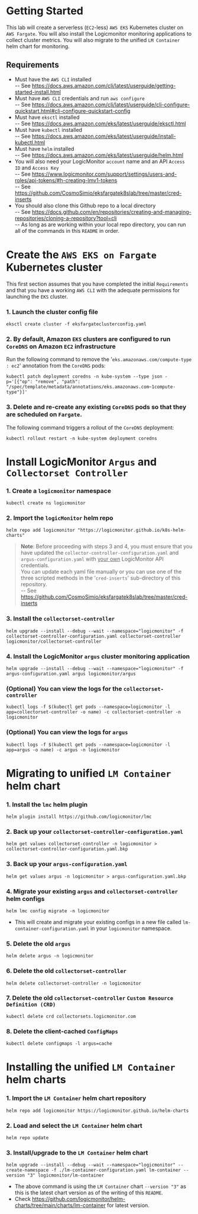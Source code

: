 # Getting Started
This lab will create a serverless (`EC2`-less) `AWS EKS` Kubernetes cluster on `AWS Fargate`. You will also install the Logicmonitor monitoring applications to collect cluster metrics. You will also migrate to the unified `LM Container` helm chart for monitoring.

## Requirements
- Must have the `AWS CLI` installed <br>
-- See https://docs.aws.amazon.com/cli/latest/userguide/getting-started-install.html
- Must have `AWS CLI` credentials and run `aws configure` <br>
-- See https://docs.aws.amazon.com/cli/latest/userguide/cli-configure-quickstart.html#cli-configure-quickstart-config
- Must have `eksctl` installed <br>
-- See https://docs.aws.amazon.com/eks/latest/userguide/eksctl.html
- Must have `kubectl` installed <br>
-- See https://docs.aws.amazon.com/eks/latest/userguide/install-kubectl.html
- Must have `helm` installed <br>
-- See https://docs.aws.amazon.com/eks/latest/userguide/helm.html
- You will also need your LogicMonitor `account` name and an API `Access ID` and `Access Key` <br>
-- See https://www.logicmonitor.com/support/settings/users-and-roles/api-tokens/#h-creating-lmv1-tokens <br>
-- See https://github.com/CosmoSimio/eksfargatek8slab/tree/master/cred-inserts
- You should also clone this Github repo to a local directory <br>
-- See https://docs.github.com/en/repositories/creating-and-managing-repositories/cloning-a-repository?tool=cli <br>
-- As long as are working within your local repo directory, you can run all of the commands in this `README` in order.

# Create the `AWS EKS on Fargate` Kubernetes cluster
This first section assumes that you have completed the initial `Requirements` and that you have a working `AWS CLI` with the adequate permissions for launching the `EKS` cluster.
### 1. Launch the cluster config file
```
eksctl create cluster -f eksfargateclusterconfig.yaml
```

### 2. By default, Amazon `EKS` clusters are configured to run `CoreDNS` on Amazon `EC2` infrastructure
Run the following command to remove the '`eks.amazonaws.com/compute-type : ec2`' annotation from the `CoreDNS` pods:
```
kubectl patch deployment coredns -n kube-system --type json -p='[{"op": "remove", "path": "/spec/template/metadata/annotations/eks.amazonaws.com~1compute-type"}]'
```

### 3. Delete and re-create any existing `CoreDNS` pods so that they are scheduled on `Fargate`. 
The following command triggers a rollout of the `CoreDNS` deployment:
```
kubectl rollout restart -n kube-system deployment coredns
```
# Install LogicMonitor `Argus` and `Collectorset Controller`

### 1. Create a `logicmonitor` namespace
```
kubectl create ns logicmonitor
```

### 2. Import the `logicMonitor` helm repo
```
helm repo add logicmonitor "https://logicmonitor.github.io/k8s-helm-charts"
```
> <b>Note</b>: Before proceeding with steps 3 and 4, you must ensure that you have updated the `collector-controller-configuration.yaml` and `argus-configuration.yaml` with <u>your own</u> LogicMonitor API credentials.<br>
You can update each yaml file manually or you can use one of the three scripted methods in the '`cred-inserts`' sub-directory of this repository. <br>
-- See https://github.com/CosmoSimio/eksfargatek8slab/tree/master/cred-inserts

### 3. Install the `collectorset-controller`
```
helm upgrade --install --debug --wait --namespace="logicmonitor" -f collectorset-controller-configuration.yaml collectorset-controller logicmonitor/collectorset-controller
```
### 4. Install the LogicMonitor `argus` cluster monitoring application
```
helm upgrade --install --debug --wait --namespace="logicmonitor" -f argus-configuration.yaml argus logicmonitor/argus
```

### (Optional) You can view the logs for the `collectorset-controller`
```
kubectl logs -f $(kubectl get pods --namespace=logicmonitor -l app=collectorset-controller -o name) -c collectorset-controller -n logicmonitor
```
### (Optional) You can view the logs for `argus`
```
kubectl logs -f $(kubectl get pods --namespace=logicmonitor -l app=argus -o name) -c argus -n logicmonitor
```
# Migrating to unified `LM Container` helm chart

### 1. Install the `lmc` helm plugin
```
helm plugin install https://github.com/logicmonitor/lmc
```

### 2. Back up your `collectorset-controller-configuration.yaml`
```
helm get values collectorset-controller -n logicmonitor > collectorset-controller-configuration.yaml.bkp
```

### 3. Back up your `argus-configuration.yaml`
```
helm get values argus -n logicmonitor > argus-configuration.yaml.bkp
```

### 4. Migrate your existing `argus` and `collectorset-controller` helm configs
```
helm lmc config migrate -n logicmonitor
```
- This will create and migrate your existing configs in a new file called `lm-container-configuration.yaml` in your `logicmonitor` namespace.

### 5. Delete the old `argus`
```
helm delete argus -n logicmonitor
```

### 6. Delete the old `collectorset-controller`
```
helm delete collectorset-controller -n logicmonitor
```

### 7. Delete the old `collectorset-controller` `Custom Resource Definition (CRD)`
```
kubectl delete crd collectorsets.logicmonitor.com
```

### 8. Delete the client-cached `ConfigMaps`
```
kubectl delete configmaps -l argus=cache
```
# Installing the unified `LM Container` helm charts

### 1. Import the `LM Container` helm chart repository
```
helm repo add logicmonitor https://logicmonitor.github.io/helm-charts
```
### 2. Load and select the `LM Container` helm chart
```
helm repo update
```

### 3. Install/upgrade to the `LM Container` helm chart
```
helm upgrade --install --debug --wait --namespace="logicmonitor" --create-namespace -f ./lm-container-configuration.yaml lm-container --version "3" logicmonitor/lm-container
```
- The above command is using the `LM Container` chart `--version "3"` as this is the latest chart version as of the writing of this `README`.
- Check https://github.com/logicmonitor/helm-charts/tree/main/charts/lm-container for latest version.